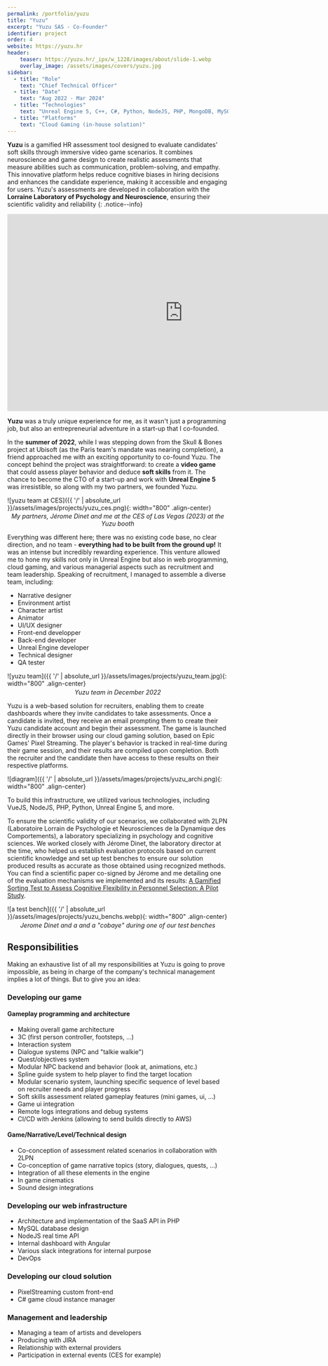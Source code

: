 ```yaml
---
permalink: /portfolio/yuzu
title: "Yuzu"
excerpt: "Yuzu SAS - Co-Founder"
identifier: project
order: 4
website: https://yuzu.hr
header:
    teaser: https://yuzu.hr/_ipx/w_1228/images/about/slide-1.webp
    overlay_image: /assets/images/covers/yuzu.jpg
sidebar:
  - title: "Role"
    text: "Chief Technical Officer"
  - title: "Date"
    text: "Aug 2022 - Mar 2024"
  - title: "Technologies"
    text: "Unreal Engine 5, C++, C#, Python, NodeJS, PHP, MongoDB, MySQL, AWS, Perforce, Git, JIRA"
  - title: "Platforms"
    text: "Cloud Gaming (in-house solution)"
---
```


**Yuzu** is a gamified HR assessment tool designed to evaluate candidates' soft skills through immersive video game scenarios. It combines neuroscience and game design to create realistic assessments that measure abilities such as communication, problem-solving, and empathy. This innovative platform helps reduce cognitive biases in hiring decisions and enhances the candidate experience, making it accessible and engaging for users. Yuzu's assessments are developed in collaboration with the **Lorraine Laboratory of Psychology and Neuroscience**, ensuring their scientific validity and reliability​
{: .notice--info}


<div style = "text-align:center">
  <iframe width="800" height="450" src="https://yuzu.hr/videos/landing-video.webm" title="YouTube video player" frameborder="0" allow="accelerometer; autoplay; clipboard-write; encrypted-media; gyroscope; picture-in-picture; web-share" referrerpolicy="strict-origin-when-cross-origin" allowfullscreen></iframe>
</div>

**Yuzu** was a truly unique experience for me, as it wasn't just a programming job, but also an entrepreneurial adventure in a start-up that I co-founded.

In the **summer of 2022**, while I was stepping down from the Skull & Bones project at Ubisoft (as the Paris team's mandate was nearing completion), a friend approached me with an exciting opportunity to co-found Yuzu. The concept behind the project was straightforward: to create a **video game** that could assess player behavior and deduce **soft skills** from it. The chance to become the CTO of a start-up and work with **Unreal Engine 5** was irresistible, so along with my two partners, we founded Yuzu.

![yuzu team at CES]({{ '/' | absolute_url }}/assets/images/projects/yuzu_ces.png){: width="800" .align-center}
<p style = "text-align:center;margin-top:-0.8em;font-style:italic">My partners, Jérome Dinet and me at the CES of Las Vegas (2023) at the Yuzu booth</p>

Everything was different here; there was no existing code base, no clear direction, and no team - **everything had to be built from the ground up!** It was an intense but incredibly rewarding experience. This venture allowed me to hone my skills not only in Unreal Engine but also in web programming, cloud gaming, and various managerial aspects such as recruitment and team leadership.
Speaking of recruitment, I managed to assemble a diverse team, including:

- Narrative designer
- Environment artist
- Character artist
- Animator
- UI/UX designer
- Front-end developper
- Back-end developer
- Unreal Engine developer
- Technical designer
- QA tester

![yuzu team]({{ '/' | absolute_url }}/assets/images/projects/yuzu_team.jpg){: width="800" .align-center}
<p style = "text-align:center;margin-top:-0.8em;font-style:italic">Yuzu team in December 2022</p>

Yuzu is a web-based solution for recruiters, enabling them to create dashboards where they invite candidates to take assessments. Once a candidate is invited, they receive an email prompting them to create their Yuzu candidate account and begin their assessment. The game is launched directly in their browser using our cloud gaming solution, based on Epic Games' Pixel Streaming. The player's behavior is tracked in real-time during their game session, and their results are compiled upon completion. Both the recruiter and the candidate then have access to these results on their respective platforms.

![diagram]({{ '/' | absolute_url }}/assets/images/projects/yuzu_archi.png){: width="800" .align-center}

To build this infrastructure, we utilized various technologies, including VueJS, NodeJS, PHP, Python, Unreal Engine 5, and more.

To ensure the scientific validity of our scenarios, we collaborated with 2LPN (Laboratoire Lorrain de Psychologie et Neurosciences de la Dynamique des Comportements), a laboratory specializing in psychology and cognitive sciences. We worked closely with Jérome Dinet, the laboratory director at the time, who helped us establish evaluation protocols based on current scientific knowledge and set up test benches to ensure our solution produced results as accurate as those obtained using recognized methods. You can find a scientific paper co-signed by Jérome and me detailing one of the evaluation mechanisms we implemented and its results: [A Gamified Sorting Test to Assess Cognitive Flexibility in Personnel Selection: A Pilot Study](https://www.researchgate.net/profile/Muneo-Kitajima/publication/371955981_A_Gamified_Sorting_Test_to_Assess_Cognitive_Flexibility_in_Personnel_Selection_A_Pilot_Study/links/649e6706c41fb852dd40f53c/A-Gamified-Sorting-Test-to-Assess-Cognitive-Flexibility-in-Personnel-Selection-A-Pilot-Study.pdf).

![a test bench]({{ '/' | absolute_url }}/assets/images/projects/yuzu_benchs.webp){: width="800" .align-center}
<p style = "text-align:center;margin-top:-0.8em;font-style:italic">Jerome Dinet and a and a "cobaye" during one of our test benches</p>

## Responsibilities

Making an exhaustive list of all my responsibilities at Yuzu is going to prove impossible, as being in charge of the company's technical management implies a lot of things. But to give you an idea: 

### Developing our game
#### Gameplay programming and architecture
- Making overall game architecture
- 3C (first person controller, footsteps, ...)
- Interaction system
- Dialogue systems (NPC and "talkie walkie")
- Quest/objectives system
- Modular NPC backend and behavior (look at, animations, etc.)
- Spline guide system to help player to find the target location
- Modular scenario system, launching specific sequence of level based on recruiter needs and player progress
- Soft skills assessment related gameplay features (mini games, ui, ...)
- Game ui integration
- Remote logs integrations and debug systems
- CI/CD with Jenkins (allowing to send builds directly to AWS)

#### Game/Narrative/Level/Technical design
- Co-conception of assessment related scenarios in collaboration with 2LPN
- Co-conception of game narrative topics (story, dialogues, quests, ...)
- Integration of all these elements in the engine
- In game cinematics
- Sound design integrations

### Developing our web infrastructure
- Architecture and implementation of the SaaS API in PHP
- MySQL database design
- NodeJS real time API
- Internal dashboard with Angular
- Various slack integrations for internal purpose
- DevOps

### Developing our cloud solution
- PixelStreaming custom front-end
- C# game cloud instance manager

### Management and leadership
- Managing a team of artists and developers
- Producing with JIRA
- Relationship with external providers
- Participation in external events (CES for example)